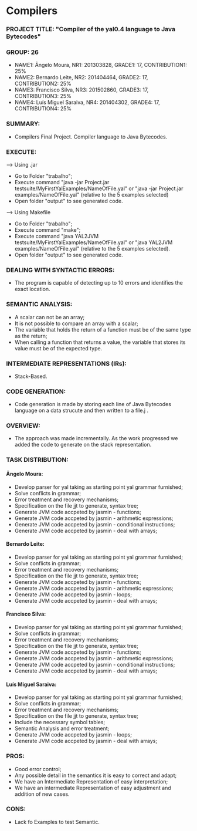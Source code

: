 # Compilers

### PROJECT TITLE: "Compiler of the yal0.4 language to Java Bytecodes" ###

### GROUP: 26 ###

* NAME1: Ângelo Moura, NR1: 201303828, GRADE1: 17, CONTRIBUTION1: 25% 
* NAME2: Bernardo Leite, NR2: 201404464, GRADE2: 17, CONTRIBUTION2: 25%
* NAME3: Francisco Silva, NR3: 201502860, GRADE3: 17, CONTRIBUTION3: 25%
* NAME4: Luís Miguel Saraiva, NR4: 201404302, GRADE4: 17, CONTRIBUTION4: 25%

### SUMMARY: ###

* Compilers Final Project. Compiler language to Java Bytecodes.

### EXECUTE: ###

--> Using .jar

* Go to Folder "trabalho";
* Execute command "java -jar Project.jar testsuite/MyFirstYalExamples/NameOfFile.yal"
or
"java -jar Project.jar examples/NameOfFile.yal" (relative to the 5 examples selected)
* Open folder "output" to see generated code.

--> Using Makefile

* Go to Folder "trabalho";
* Execute command "make";
* Execute command "java YAL2JVM testsuite/MyFirstYalExamples/NameOfFile.yal" or
"java YAL2JVM examples/NameOfFile.yal" (relative to the 5 examples selected).
* Open folder "output" to see generated code.

### DEALING WITH SYNTACTIC ERRORS: ###

* The program is capable of detecting up to 10 errors and identifies the exact location.

### SEMANTIC ANALYSIS: ###

* A scalar can not be an array;
* It is not possible to compare an array with a scalar;
* The variable that holds the return of a function must be of the same type as the return;
* When calling a function that returns a value, the variable that stores its value must be of the expected type.

### INTERMEDIATE REPRESENTATIONS (IRs): ###

* Stack-Based.

### CODE GENERATION: ###

* Code generation is made by storing each line of Java Bytecodes language on a data strucute and then written to a file.j .

### OVERVIEW: ###

* The approach was made incrementally. As the work progressed we added the code to generate on the stack representation.

### TASK DISTRIBUTION: ###

#### Ângelo Moura: ####

- Develop parser for yal taking as starting point yal grammar furnished;
- Solve conflicts in grammar;
- Error treatment and recovery mechanisms;
- Specification on the file jjt to generate, syntax tree;
- Generate JVM code accpeted by jasmin - functions;
- Generate JVM code accpeted by jasmin - arithmetic expressions;
- Generate JVM code accpeted by jasmin - conditional instructions;
- Generate JVM code accpeted by jasmin - deal with arrays;

#### Bernardo Leite: ####

- Develop parser for yal taking as starting point yal grammar furnished;
- Solve conflicts in grammar;
- Error treatment and recovery mechanisms;
- Specification on the file jjt to generate, syntax tree;
- Generate JVM code accpeted by jasmin - functions;
- Generate JVM code accpeted by jasmin - arithmetic expressions;
- Generate JVM code accpeted by jasmin - loops;
- Generate JVM code accpeted by jasmin - deal with arrays;

#### Francisco Silva: ####

- Develop parser for yal taking as starting point yal grammar furnished;
- Solve conflicts in grammar;
- Error treatment and recovery mechanisms;
- Specification on the file jjt to generate, syntax tree;
- Generate JVM code accpeted by jasmin - functions;
- Generate JVM code accpeted by jasmin - arithmetic expressions;
- Generate JVM code accpeted by jasmin - conditional instructions;
- Generate JVM code accpeted by jasmin - deal with arrays;

#### Luís Miguel Saraiva: ####

- Develop parser for yal taking as starting point yal grammar furnished;
- Solve conflicts in grammar;
- Error treatment and recovery mechanisms;
- Specification on the file jjt to generate, syntax tree;
- Include the necessary symbol tables;
- Semantic Analysis and error treatment;
- Generate JVM code accpeted by jasmin - loops;
- Generate JVM code accpeted by jasmin - deal with arrays;

### PROS: ###

* Good error control;
* Any possible detail in the semantics it is easy to correct and adapt;
* We have an Intermediate Representation of easy interpretation;
* We have an intermediate Representation of easy adjustment and addition of new cases.

### CONS: ###

* Lack fo Examples to test Semantic.
